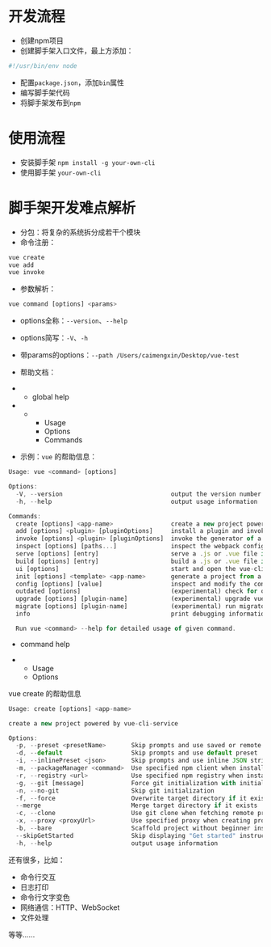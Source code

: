 # 开发流程

- 创建npm项目
- 创建脚手架入口文件，最上方添加：

```javascript
#!/usr/bin/env node 
```

- 配置`package.json`，添加`bin`属性
- 编写脚手架代码
- 将脚手架发布到`npm`

# 使用流程

- 安装脚手架 `npm install -g your-own-cli `
- 使用脚手架 `your-own-cli `

# 脚手架开发难点解析

- 分包：将复杂的系统拆分成若干个模块
- 命令注册：

```javascript
vue create
vue add
vue invoke
```

- 参数解析：

```javascript
vue command [options] <params>
```

- options全称：`--version`、`--help`
- options简写：`-V`、`-h`
- 带params的options：`--path /Users/caimengxin/Desktop/vue-test`
- 帮助文档：

- - global help

- - - Usage
    - Options
    - Commands

- 示例：`vue` 的帮助信息：

```javascript
Usage: vue <command> [options]

Options:
  -V, --version                              output the version number
  -h, --help                                 output usage information

Commands:
  create [options] <app-name>                create a new project powered by vue-cli-service
  add [options] <plugin> [pluginOptions]     install a plugin and invoke its generator in an already created project
  invoke [options] <plugin> [pluginOptions]  invoke the generator of a plugin in an already created project
  inspect [options] [paths...]               inspect the webpack config in a project with vue-cli-service
  serve [options] [entry]                    serve a .js or .vue file in development mode with zero config
  build [options] [entry]                    build a .js or .vue file in production mode with zero config
  ui [options]                               start and open the vue-cli ui
  init [options] <template> <app-name>       generate a project from a remote template (legacy API, requires @vue/cli-init)
  config [options] [value]                   inspect and modify the config
  outdated [options]                         (experimental) check for outdated vue cli service / plugins
  upgrade [options] [plugin-name]            (experimental) upgrade vue cli service / plugins
  migrate [options] [plugin-name]            (experimental) run migrator for an already-installed cli plugin
  info                                       print debugging information about your environment

  Run vue <command> --help for detailed usage of given command.
```

- command help

- - Usage
  - Options

vue create 的帮助信息

```javascript
Usage: create [options] <app-name>

create a new project powered by vue-cli-service

Options:
  -p, --preset <presetName>       Skip prompts and use saved or remote preset
  -d, --default                   Skip prompts and use default preset
  -i, --inlinePreset <json>       Skip prompts and use inline JSON string as preset
  -m, --packageManager <command>  Use specified npm client when installing dependencies
  -r, --registry <url>            Use specified npm registry when installing dependencies (only for npm)
  -g, --git [message]             Force git initialization with initial commit message
  -n, --no-git                    Skip git initialization
  -f, --force                     Overwrite target directory if it exists
  --merge                         Merge target directory if it exists
  -c, --clone                     Use git clone when fetching remote preset
  -x, --proxy <proxyUrl>          Use specified proxy when creating project
  -b, --bare                      Scaffold project without beginner instructions
  --skipGetStarted                Skip displaying "Get started" instructions
  -h, --help                      output usage information
```

还有很多，比如：

- 命令行交互
- 日志打印
- 命令行文字变色
- 网络通信：HTTP、WebSocket
- 文件处理

等等......